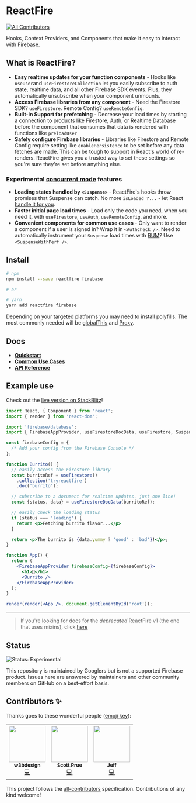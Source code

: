 # ReactFire

<!-- ALL-CONTRIBUTORS-BADGE:START - Do not remove or modify this section -->

[![All Contributors](https://img.shields.io/badge/all_contributors-1-orange.svg?style=flat-square)](#contributors-)

<!-- ALL-CONTRIBUTORS-BADGE:END -->

Hooks, Context Providers, and Components that make it easy to interact with
Firebase.

## What is ReactFire?

- **Easy realtime updates for your function components** - Hooks
  like `useUser`and `useFirestoreCollection` let you easily subscribe to
  auth state, realtime data, and all other Firebase SDK events. Plus, they automatically unsubscribe when your component unmounts.
- **Access Firebase libraries from any component** - Need the Firestore SDK? `useFirestore`. Remote Config? `useRemoteConfig`.
- **Built-in Support for prefetching** - Decrease your load times by starting a connection to products like Firestore, Auth, or Realtime Database before the component that consumes that data is rendered with functions like `preloadUser`
- **Safely configure Firebase libraries** - Libraries like Firestore and Remote Config require setting like `enablePersistence` to be set before any data fetches are made. This can be tough to support in React's world of re-renders. ReactFire gives you a trusted way to set these settings so you're sure they're set before anything else.

### Experimental [concurrent mode](https://reactjs.org/docs/concurrent-mode-suspense.html) features

- **Loading states handled by `<Suspense>`** - ReactFire's hooks throw promises
  that Suspense can catch. No more `isLoaded ?...` - let React
  [handle it for you](https://reactjs.org/docs/concurrent-mode-suspense.html).
- **Faster initial page load times** - Load only the code you need, when you need it, with `useFirestore`, `useAuth`, `useRemoteConfig`, and more.
- **Convenient components for common use cases** - Only want to render a component if a user is signed in? Wrap it in `<AuthCheck />`. Need to automatically instrument your `Suspense` load times with [RUM](https://firebase.google.com/docs/perf-mon)? Use `<SuspenseWithPerf />`.

## Install

```bash
# npm
npm install --save reactfire firebase

# or

# yarn
yarn add reactfire firebase
```

Depending on your targeted platforms you may need to install polyfills. The most commonly needed will be [globalThis](https://caniuse.com/#search=globalThis) and [Proxy](https://caniuse.com/#search=Proxy).

## Docs

- [**Quickstart**](./docs/quickstart.md)
- [**Common Use Cases**](./docs/use.md)
- [**API Reference**](./docs/reference.md)

## Example use

Check out the
[live version on StackBlitz](https://stackblitz.com/fork/reactfire-sample)!

```jsx
import React, { Component } from 'react';
import { render } from 'react-dom';

import 'firebase/database';
import { FirebaseAppProvider, useFirestoreDocData, useFirestore, SuspenseWithPerf } from 'reactfire';

const firebaseConfig = {
  /* Add your config from the Firebase Console */
};

function Burrito() {
  // easily access the Firestore library
  const burritoRef = useFirestore()
    .collection('tryreactfire')
    .doc('burrito');

  // subscribe to a document for realtime updates. just one line!
  const {status, data} = useFirestoreDocData(burritoRef);

  // easily check the loading status
  if (status === 'loading') {
    return <p>Fetching burrito flavor...</p>
  }

  return <p>The burrito is {data.yummy ? 'good' : 'bad'}!</p>;
}

function App() {
  return (
    <FirebaseAppProvider firebaseConfig={firebaseConfig}>
      <h1>🌯</h1>
      <Burrito />
    </FirebaseAppProvider>
  );
}

render(render(<App />, document.getElementById('root'));
```

---

> If you're looking for docs for the _deprecated_ ReactFire v1 (the one that
> uses mixins), click
> [here](https://github.com/FirebaseExtended/reactfire/tree/v1.0.0)

## Status

![Status: Experimental](https://img.shields.io/badge/Status-Experimental-blue)

This repository is maintained by Googlers but is not a supported Firebase product. Issues here are answered by maintainers and other community members on GitHub on a best-effort basis.

## Contributors ✨

Thanks goes to these wonderful people ([emoji key](https://allcontributors.org/docs/en/emoji-key)):

<!-- ALL-CONTRIBUTORS-LIST:START - Do not remove or modify this section -->
<!-- prettier-ignore-start -->
<!-- markdownlint-disable -->
<table>
  <tr>
    <td align="center"><a href="http://www.dfweb.no"><img src="https://avatars1.githubusercontent.com/u/45217974?v=4" width="100px;" alt=""/><br /><sub><b>w3bdesign</b></sub></a><br /><a href="https://github.com/FirebaseExtended/reactfire/commits?author=w3bdesign" title="Code">💻</a></td>
    <td align="center"><a href="http://prue.io"><img src="https://avatars0.githubusercontent.com/u/2992224?v=4" width="100px;" alt=""/><br /><sub><b>Scott Prue</b></sub></a><br /><a href="https://github.com/FirebaseExtended/reactfire/commits?author=prescottprue" title="Code">💻</a></td>
    <td align="center"><a href="http://git.io/jhuleatt"><img src="https://avatars0.githubusercontent.com/u/3759507?v=4" width="100px;" alt=""/><br /><sub><b>Jeff</b></sub></a><br /><a href="https://github.com/FirebaseExtended/reactfire/commits?author=jhuleatt" title="Code">💻</a></td>
  </tr>
</table>

<!-- markdownlint-enable -->
<!-- prettier-ignore-end -->

<!-- ALL-CONTRIBUTORS-LIST:END -->

This project follows the [all-contributors](https://github.com/all-contributors/all-contributors) specification. Contributions of any kind welcome!
